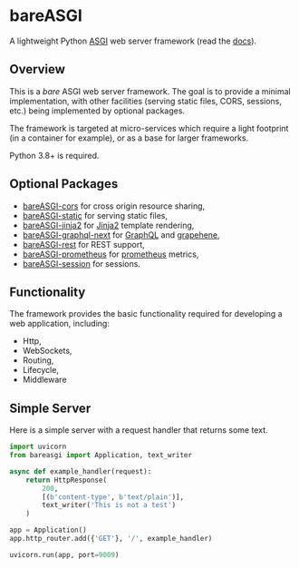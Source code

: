 # bareASGI

A lightweight Python [ASGI](user-guide/asgi) web server framework
(read the [docs](https://rob-blackbourn.github.io/bareASGI/)).

## Overview

This is a _bare_ ASGI web server framework. The goal is to provide
a minimal implementation, with other facilities (serving static files, CORS,
sessions, etc.) being implemented by optional packages.

The framework is targeted at micro-services which require a light footprint
(in a container for example), or as a base for larger frameworks.

Python 3.8+ is required.

## Optional Packages

- [bareASGI-cors](https://github.com/rob-blackbourn/bareASGI-cors) for cross origin resource sharing,
- [bareASGI-static](https://github.com/rob-blackbourn/bareASGI-static) for serving static files,
- [bareASGI-jinja2](https://github.com/rob-blackbourn/bareASGI-jinja2) for [Jinja2](https://github.com/pallets/jinja) template rendering,
- [bareASGI-graphql-next](https://github.com/rob-blackbourn/bareASGI-graphql-next) for [GraphQL](https://github.com/graphql-python/graphql-core) and [grapehene](https://github.com/graphql-python/graphene),
- [bareASGI-rest](https://github.com/rob-blackbourn/bareASGI-rest) for REST support,
- [bareASGI-prometheus](https://github.com/rob-blackbourn/bareASGI-prometheus) for [prometheus](https://prometheus.io/) metrics,
- [bareASGI-session](https://github.com/rob-blackbourn/bareASGI-session) for sessions.

## Functionality

The framework provides the basic functionality required for developing a web
application, including:

- Http,
- WebSockets,
- Routing,
- Lifecycle,
- Middleware

## Simple Server

Here is a simple server with a request handler that returns some text.

```python
import uvicorn
from bareasgi import Application, text_writer

async def example_handler(request):
    return HttpResponse(
        200,
        [(b'content-type', b'text/plain')],
        text_writer('This is not a test')
    )

app = Application()
app.http_router.add({'GET'}, '/', example_handler)

uvicorn.run(app, port=9009)
```

